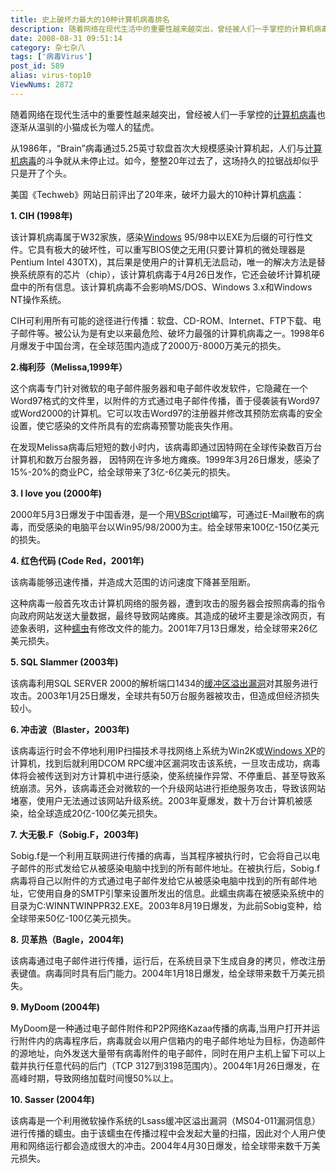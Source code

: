 ```yaml
---
title: 史上破坏力最大的10种计算机病毒排名
description: 随着网络在现代生活中的重要性越来越突出，曾经被人们一手掌控的计算机病毒也逐渐从温驯的小猫成长为噬人的猛虎。从1986年，“Brain”病毒通过5.25英寸软盘首次大规模感染计算机起，人们与计算机病毒的斗争就从未停止过。如今，整整20年过去了，这场持久的拉锯战却似乎只是开了个头。
date: 2008-08-31 09:51:14
category: 杂七杂八
tags: ['病毒Virus']
post_id: 589
alias: virus-top10
ViewNums: 2872
---
```


随着网络在现代生活中的重要性越来越突出，曾经被人们一手掌控的[计算机病毒](http://www.virus-info.asia/)也逐渐从温驯的小猫成长为噬人的猛虎。

从1986年，“Brain”病毒通过5.25英寸软盘首次大规模感染计算机起，人们与[计算机病毒](/tags/%E7%97%85%E6%AF%92Virus)的斗争就从未停止过。如今，整整20年过去了，这场持久的拉锯战却似乎只是开了个头。

美国《Techweb》网站日前评出了20年来，破坏力最大的10种计算机[病毒](http://www.virus-info.asia/)：

**1. CIH (1998年)**

该计算机病毒属于W32家族，感染[Windows](/tags/Windows) 95/98中以EXE为后缀的可行性文件。它具有极大的破坏性，可以重写BIOS使之无用(只要计算机的微处理器是Pentium Intel 430TX)，其后果是使用户的计算机无法启动，唯一的解决方法是替换系统原有的芯片（chip），该计算机病毒于4月26日发作，它还会破坏计算机硬盘中的所有信息。该计算机病毒不会影响MS/DOS、Windows 3.x和Windows NT操作系统。

CIH可利用所有可能的途径进行传播：软盘、CD-ROM、Internet、FTP下载、电子邮件等。被公认为是有史以来最危险、破坏力最强的计算机病毒之一。1998年6月爆发于中国台湾，在全球范围内造成了2000万-8000万美元的损失。

**2.梅利莎（Melissa,1999年）**

这个病毒专门针对微软的电子邮件服务器和电子邮件收发软件，它隐藏在一个Word97格式的文件里，以附件的方式通过电子邮件传播，善于侵袭装有Word97或Word2000的计算机。它可以攻击Word97的注册器并修改其预防宏病毒的安全设置，使它感染的文件所具有的宏病毒预警功能丧失作用。

在发现Melissa病毒后短短的数小时内，该病毒即通过因特网在全球传染数百万台计算机和数万台服务器， 因特网在许多地方瘫痪。1999年3月26日爆发，感染了15%-20%的商业PC，给全球带来了3亿-6亿美元的损失。

**3. I love you (2000年)**

2000年5月3日爆发于中国香港，是一个用[VBScript](/tags/VBS)编写，可通过E-Mail散布的病毒，而受感染的电脑平台以Win95/98/2000为主。给全球带来100亿-150亿美元的损失。

**4. 红色代码 (Code Red，2001年)**

该病毒能够迅速传播，并造成大范围的访问速度下降甚至阻断。

这种病毒一般首先攻击计算机网络的服务器，遭到攻击的服务器会按照病毒的指令向政府网站发送大量数据，最终导致网站瘫痪。其造成的破坏主要是涂改网页，有迹象表明，这种[蠕虫](http://www.virus-info.asia/virus/worm/)有修改文件的能力。2001年7月13日爆发，给全球带来26亿美元损失。

**5. SQL Slammer (2003年)**

该病毒利用SQL SERVER 2000的解析端口1434的[缓冲区溢出](/tags/%E7%BC%93%E5%86%B2%E5%8C%BA%E6%BA%A2%E5%87%BA)[漏洞](/tags/%E6%BC%8F%E6%B4%9E%E4%BF%A1%E6%81%AF)对其服务进行攻击。2003年1月25日爆发，全球共有50万台服务器被攻击，但造成但经济损失较小。

**6. 冲击波（Blaster，2003年)**

该病毒运行时会不停地利用IP扫描技术寻找网络上系统为Win2K或[Windows XP](/blog/deepin-litexp-windows-xp-sp3-v62)的计算机，找到后就利用DCOM RPC缓冲区漏洞攻击该系统，一旦攻击成功，病毒体将会被传送到对方计算机中进行感染，使系统操作异常、不停重启、甚至导致系统崩溃。另外，该病毒还会对微软的一个升级网站进行拒绝服务攻击，导致该网站堵塞，使用户无法通过该网站升级系统。2003年夏爆发，数十万台计算机被感染，给全球造成20亿-100亿美元损失。

**7. 大无极.F（Sobig.F，2003年)**

Sobig.f是一个利用互联网进行传播的病毒，当其程序被执行时，它会将自己以电子邮件的形式发给它从被感染电脑中找到的所有邮件地址。在被执行后，Sobig.f病毒将自己以附件的方式通过电子邮件发给它从被感染电脑中找到的所有邮件地址，它使用自身的SMTP引擎来设置所发出的信息。此蠕虫病毒在被感染系统中的目录为C:WINNTWINPPR32.EXE。2003年8月19日爆发，为此前Sobig变种，给全球带来50亿-100亿美元损失。

**8. 贝革热（Bagle，2004年)**

该病毒通过电子邮件进行传播，运行后，在系统目录下生成自身的拷贝，修改注册表键值。病毒同时具有后门能力。2004年1月18日爆发，给全球带来数千万美元损失。

**9. MyDoom (2004年)**

MyDoom是一种通过电子邮件附件和P2P网络Kazaa传播的病毒,当用户打开并运行附件内的病毒程序后，病毒就会以用户信箱内的电子邮件地址为目标，伪造邮件的源地址，向外发送大量带有病毒附件的电子邮件，同时在用户主机上留下可以上载并执行任意代码的后门（TCP 3127到3198范围内）。2004年1月26日爆发，在高峰时期，导致网络加载时间慢50%以上。

**10. Sasser (2004年)**

该病毒是一个利用微软操作系统的Lsass缓冲区溢出漏洞（MS04-011漏洞信息）进行传播的蠕虫。由于该蠕虫在传播过程中会发起大量的扫描，因此对个人用户使用和网络运行都会造成很大的冲击。2004年4月30日爆发，给全球带来数千万美元损失。

